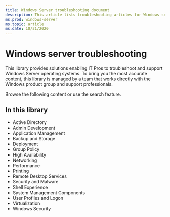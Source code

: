 ```yaml
---
title: Windows Server troubleshooting document
description: This article lists troubleshooting articles for Windows server products.
ms.prod: windows-server
ms.topic: article
ms.date: 10/21/2020
---
```

# Windows server troubleshooting

This library provides solutions enabling IT Pros to troubleshoot and support Windows Server operating systems. 
To bring you the most accurate content, this library is managed by a team that works directly with the Windows product group and support professionals. 

Browse the following content or use the search feature.

## In this library
- Active Directory
- Admin Development
- Application Management
- Backup and Storage
- Deployment
- Group Policy
- High Availability
- Networking
- Performance
- Printing
- Remote Desktop Services
- Security and Malware
- Shell Experience
- System Management Components
- User Profiles and Logon
- Virtualization
- Windows Security